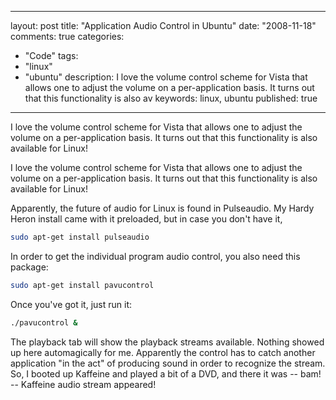 
---
layout: post
title: "Application Audio Control in Ubuntu"
date: "2008-11-18"
comments: true
categories:
  - "Code"
tags:
  - "linux"
  - "ubuntu"
description: I love the volume control scheme for Vista that allows one to adjust the volume on a per-application basis.  It turns out that this functionality is also av
keywords: linux, ubuntu
published: true
---

I love the volume control scheme for Vista that allows one to adjust the volume on a per-application basis.  It turns out that this functionality is also available for Linux!
<!--more-->

I love the volume control scheme for Vista that allows one to adjust the volume on a per-application basis.  It turns out that this functionality is also available for Linux!

Apparently, the future of audio for Linux is found in Pulseaudio.  My Hardy Heron install came with it preloaded, but in case you don't have it,

```bash
sudo apt-get install pulseaudio
```

In order to get the individual program audio control, you also need this package:

```bash
sudo apt-get install pavucontrol
```

Once you've got it, just run it:

```bash
./pavucontrol &
```

The playback tab will show the playback streams available.  Nothing showed up here automagically for me.  Apparently the control has to catch another application "in the act" of producing sound in order to recognize the stream.  So, I booted up Kaffeine and played a bit of a DVD, and there it was -- bam! -- Kaffeine audio stream appeared!

  
